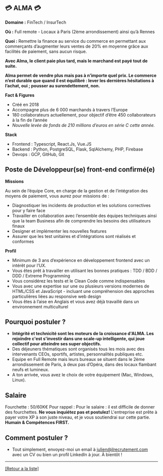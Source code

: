 ## 💳 ALMA 💳

**Domaine :** FinTech / InsurTech

**Où :** Full remote - Locaux à Paris (2ème arrondissement) ainsi qu’à Rennes

**Quoi :** Remettre la finance au service du commerce en permettant aux commerçants d’augmenter leurs ventes de 20% en moyenne grâce aux facilités de paiement, sans aucun risque.

**Avec Alma, le client paie plus tard, mais le marchand est payé tout de suite.**

**Alma permet de vendre plus mais pas à n’importe quel prix. Le commerce n’est durable que quand il est équilibré : lever les dernières hésitations à l’achat, oui ; pousser au surendettement, non.**

**Fact & Figures**

* Créé en 2018 
* Accompagne plus de 6 000 marchands à travers l’Europe
* 180 collaborateurs actuellement, pour objectif d’être 450 collaborateurs à la fin de l’année
* *Nouvelle levée de fonds de 210 millions d’euros en série C cette année.*

**Stack**

* Frontend : Typescript, React.Js, Vue.JS
* Backend : Python, PostgreSQL, Flask, SqlAlchemy, PHP, Firebase
* Devops : GCP, GitHub, Git

## Poste de Développeur(se) front-end confirmé(e)

**Missions**

Au sein de l’équipe Core, en charge de la gestion et de l’intégration des moyens de paiement, vous aurez pour missions de :

* Diagnostiquer les incidents de production et les solutions correctives pour y faire face
* Travailler en collaboration avec l’ensemble des équipes techniques ainsi que la team Business afin de comprendre les besoins des utilisateurs finaux
* Designer et implémenter les nouvelles features
* Assurer que les test unitaires et d’intégrations sont réalisés et conformes

**Profil**

* Minimum de 3 ans d’expérience en développement frontend avec un intérêt pour l’UX. 
* Vous êtes prêt à travailler en utilisant les bonnes pratiques : TDD / BDD / DDD / Extreme Programming
* Vous considérez les tests et le Clean Code comme indispensables
* Vous avec une expertise sur une ou plusieurs versions modernes de HTML/CSS et JavaScript - incluant une compréhension des approches particulières liées au responsive web design
* Vous êtes à l’aise en Anglais et vous avez déjà travaillé dans un environnement multiculturel

## Pourquoi postuler ?

* **Intégrité et technicité sont les moteurs de la croissance d'ALMA. Les rejoindre c'est s'investir dans une scale-up intelligente, qui joue collectif pour atteindre ses super objectifs.**
* Des déjeuners thématiques sont organisés tous les mois avec des intervenants CEOs, sportifs, artistes, personnalités publiques etc.
* Equipe en Full Remote mais leurs bureaux se situent dans le 2ème arrondissement de Paris, à deux pas d’Opéra, dans des locaux flambant neufs et lumineux.
* A ton arrivée, vous avez le choix de votre équipement (Mac, Windows, Linux).

## Salaire 

Fourchette : 50/60K€ 
Pour rappel :  Pour le salaire : il est difficile de donner des fourchettes. **Ne vous inquiétez pas et postulez!** L'entreprise est prête à payer votre XP à son juste niveau, et je vous soutiendrai sur cette partie. **Humain & Compétences FIRST.**

## Comment postuler ? 

* Tout simplement, envoyez-moi un email à julien@jlrecrutement.com avec un CV ou bien un profil LinkedIn à jour. À bientôt !



----
<a href="https://github.com/jlondiche/job-board-php/blob/master/README.md">[Retour a la liste]</a>

